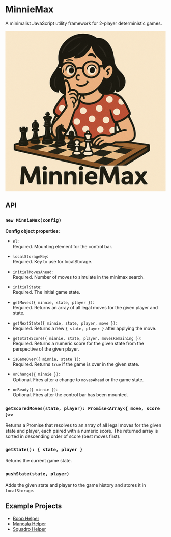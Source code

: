 # MinnieMax

A minimalist JavaScript utility framework for 2-player deterministic games.

![Minnie Max](./logo.png)

## API

### `new MinnieMax(config)`

**Config object properties:**

- `el`:  
  Required. Mounting element for the control bar.

- `localStorageKey`:  
  Required. Key to use for localStorage.

- `initialMovesAhead`:  
  Required. Number of moves to simulate in the minimax search.

- `initialState`:  
  Required. The initial game state.

- `getMoves({ minnie, state, player })`:  
  Required. Returns an array of all legal moves for the given player and state.

- `getNextState({ minnie, state, player, move })`:  
  Required. Returns a new `{ state, player }` after applying the move.

- `getStateScore({ minnie, state, player, movesRemaining })`:  
  Required. Returns a numeric score for the given state from the perspective of the given player.

- `isGameOver({ minnie, state })`:  
  Required. Returns `true` if the game is over in the given state.

- `onChange({ minnie })`:  
  Optional. Fires after a change to `movesAhead` or the game state.

- `onReady({ minnie })`:  
  Optional. Fires after the control bar has been mounted.

### `getScoredMoves(state, player): Promise<Array<{ move, score }>>`

Returns a Promise that resolves to an array of all legal moves for the given state and player, each paired with a numeric score. The returned array is sorted in descending order of score (best moves first).

### `getState(): { state, player }`

Returns the current game state.

### `pushState(state, player)`

Adds the given state and player to the game history and stores it in `localStorage`.

## Example Projects

- [Boop Helper](https://github.com/bracketdash/boop)
- [Mancala Helper](https://github.com/bracketdash/mancala-helper)
- [Squadro Helper](https://github.com/bracketdash/squadro)
